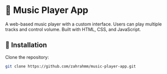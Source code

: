 # 🎵 Music Player App

A web-based music player with a custom interface. Users can play multiple tracks and control volume. Built with HTML, CSS, and JavaScript.

## 💾 Installation

Clone the repository:
```bash
git clone https://github.com/zahrahmm/music-player-app.git
